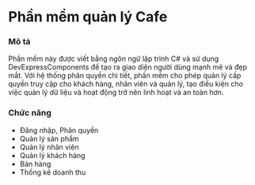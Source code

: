 # Phần mềm quản lý Cafe

### Mô tả

Phần mềm này được viết bằng ngôn ngữ lập trình C# và sử dụng DevExpressComponents để tạo ra giao diện người dùng mạnh mẽ và đẹp mắt. Với hệ thống phân quyền chi tiết, phần mềm cho phép quản lý cấp quyền truy cập cho khách hàng, nhân viên và quản lý, tạo điều kiện cho việc quản lý dữ liệu và hoạt động trở nên linh hoạt và an toàn hơn.

### Chức năng

- Đăng nhập, Phân quyền
- Quản lý sản phẩm
- Quản lý nhân viên
- Quản lý khách hàng
- Bán hàng
- Thống kê doanh thu
